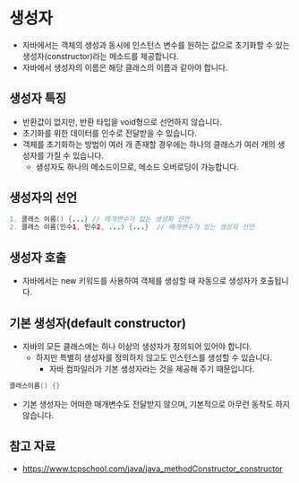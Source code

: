 # 생성자
- 자바에서는 객체의 생성과 동시에 인스턴스 변수를 원하는 값으로 초기화할 수 있는 생성자(constructor)라는 메소드를 제공합니다.
- 자바에서 생성자의 이름은 해당 클래스의 이름과 같아야 합니다.

## 생성자 특징
- 반환값이 없지만, 반환 타입을 void형으로 선언하지 않습니다.
- 초기화를 위한 데이터를 인수로 전달받을 수 있습니다.
- 객체를 초기화하는 방법이 여러 개 존재할 경우에는 하나의 클래스가 여러 개의 생성자를 가질 수 있습니다.
	- 생성자도 하나의 메소드이므로, 메소드 오버로딩이 가능합니다.

## 생성자의 선언
```java
1. 클래스 이름() {...} // 매개변수가 없는 생성자 선언
2. 클래스 이름(인수1, 인수2, ...) {...}  // 매개변수가 있는 생성자 선언
```

## 생성자 호출
- 자바에서는 new 키워드를 사용하여 객체를 생성할 때 자동으로 생성자가 호출됩니다.

## 기본 생성자(default constructor)
- 자바의 모든 클래스에는 하나 이상의 생성자가 정의되어 있어야 합니다.
	- 하지만 특별히 생성자를 정의하지 않고도 인스턴스를 생성할 수 있습니다.
		- 자바 컴파일러가 기본 생성자라는 것을 제공해 주기 때문입니다.

```java
클래스이름() {}
```
- 기본 생성자는 어떠한 매개변수도 전달받지 않으며, 기본적으로 아무런 동작도 하지 않습니다.

## 참고 자료
- https://www.tcpschool.com/java/java_methodConstructor_constructor